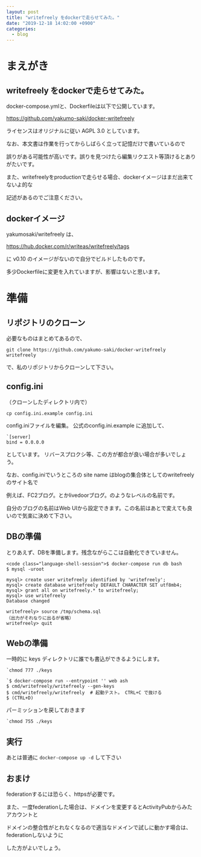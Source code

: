 ```yaml
---
layout: post
title: "writefreely をdockerで走らせてみた。"
date: "2019-12-18 14:02:00 +0900"
categories: 
  - blog
---
```

# まえがき
## writefreely をdockerで走らせてみた。

docker-compose.ymlと、Dockerfileは以下で公開しています。  

<a href="https://github.com/yakumo-saki/docker-writefreely">https://github.com/yakumo-saki/docker-writefreely  

ライセンスはオリジナルに従い AGPL 3.0 としています。  


なお、本文書は作業を行ってからしばらく立って記憶だけで書いているので  

誤りがある可能性が高いです。誤りを見つけたら編集リクエスト等頂けるとありがたいです。  


また、writefreelyをproductionで走らせる場合、dockerイメージはまだ出来てないよ的な  

記述があるのでご注意ください。  

## dockerイメージ

yakumosaki/writefreely は、  

<a href="https://hub.docker.com/r/writeas/writefreely/tags">https://hub.docker.com/r/writeas/writefreely/tags  

に v0.10 のイメージがないので自分でビルドしたものです。  

多少Dockerfileに変更を入れていますが、影響はないと思います。  

# 準備
## リポジトリのクローン

必要なものはまとめてあるので、  

`git clone https://github.com/yakumo-saki/docker-writefreely writefreely`  

で、私のリポジトリからクローンして下さい。  

## config.ini

（クローンしたディレクトリ内で）  


`cp config.ini.example config.ini`  


config.iniファイルを編集。 公式のconfig.ini.example に追加して、  

```
`[server]
bind = 0.0.0.0
````


としています。 リバースプロクシ等、この方が都合が良い場合が多いでしょう。  

なお、config.iniでいうところの site name はblogの集合体としてのwritefreelyのサイト名で  

例えば、FC2ブログ。とかlivedoorブログ。のようなレベルの名前です。  

自分のブログの名前はWeb UIから設定できます。この名前はあとで変えても良いので気楽に決めて下さい。  

## DBの準備

とりあえず、DBを準備します。残念ながらここは自動化できていません。  

```
<code class="language-shell-session">$ docker-compose run db bash
$ mysql -uroot

mysql> create user writefreely identified by 'writefreely';
mysql> create database writefreely DEFAULT CHARACTER SET utf8mb4;
mysql> grant all on writefreely.* to writefreely;
mysql> use writefreely
Database changed

writefreely> source /tmp/schema.sql
（出力がそれなりに出るが省略）
writefreely> quit
````

## Webの準備

一時的に keys ディレクトリに誰でも書込ができるようにします。  

```
`chmod 777 ./keys
````

```
`$ docker-compose run --entrypoint '' web ash
$ cmd/writefreely/writefreely --gen-keys
$ cmd/writefreely/writefreely  # 起動テスト。 CTRL+C で抜ける
$ (CTRL+D)
````


パーミッションを戻しておきます  

```
`chmod 755 ./keys
````

## 実行

あとは普通に `docker-compose up -d` して下さい  

## おまけ

federationするには恐らく、httpsが必要です。  

また、一度federationした場合は、ドメインを変更するとActivityPubからみたアカウントと  

ドメインの整合性がとれなくなるので適当なドメインで試しに動かす場合は、federationしないように  

した方がよいでしょう。  

